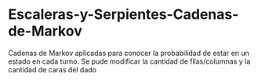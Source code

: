 # Escaleras-y-Serpientes-Cadenas-de-Markov
Cadenas de Markov aplicadas para conocer la probabilidad de estar en un estado en cada turno. 
Se pude modificar la cantidad de filas/columnas y la cantidad de caras del dado 
